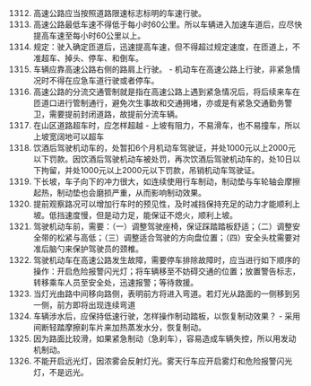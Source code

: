 1312. 高速公路应当按照道路限速标志标明的车速行驶。
1315. 高速公路最低车速不得低于每小时60公里。所以车辆进入加速车道后，应尽快提高车速至每小时60公里以上。
1316. 规定：驶入确定匝道后，迅速提高车速，但不得超过规定速度，在匝道上，不准超车、掉头、停车、和倒车。
1320. 车辆应靠高速公路右侧的路肩上行驶。
    - 机动车在高速公路上行驶，非紧急情况时不得在应急车道行驶或者停车。
1332. 高速公路的分流交通管制就是指在高速公路上遇到紧急情况后，将后续来车在匝道口进行管制通行，避免次生事故和交通拥堵，亦或是有紧急交通勤务警卫，需要提前封闭道路，故提前分流车辆。
1340. 在山区道路超车时，应怎样超越
    - 上坡有阻力，不易滑车，也不易撞车，所以上坡宽阔地可以超车
1343. 饮酒后驾驶机动车的，处暂扣6个月机动车驾驶证，并处1000元以上2000元以下罚款。因饮酒后驾驶机动车被处罚，再次饮酒后驾驶机动车的，处10日以下拘留，并处1000元以上2000元以下罚款，吊销机动车驾驶证。
1346. 下长坡，车子向下的冲力很大，如连续使用行车制动，制动垫与车轮轴会摩擦起热，制动垫也会磨损严重，从而影响制动效果。
1350. 提前观察路况可以增加行车时的预见性，及时减挡保持充足的动力才能顺利上坡。低挡速度慢，但是动力足，能保证不熄火，顺利上坡。
1359. 驾驶机动车前，需要：（一）调整驾驶座椅，保证踩踏踏板舒适；（二）调整安全带的松紧与高低；（三）调整适合驾驶的方向盘位置；（四）安全头枕需要对准后脑勺来保护驾驶员的颈椎。
1369. 驾驶机动车在高速公路发生故障，需要停车排除故障时，应当进行如下顺序的操作：开启危险报警闪光灯；将车辆移至不妨碍交通的位置；放置警告标志，转移乘车人员至安全处，迅速报警；等待救援。
1378. 当灯光由路中间移向路侧，表明前方将进入弯道。若灯光从路面的一侧移到另一侧，前方即将出现连续弯道
1395. 车辆涉水后，应保持低速行驶，怎样操作制动踏板，以恢复制动效果？
    - 采用间断轻踏摩擦刹车片来加热蒸发水分，恢复制动。
1397. 因为路面比较滑，如果紧急制动（急刹车），容易造成车辆失控，所以用发动机制动。
1398. 不能开启远光灯，因浓雾会反射灯光。雾天行车应开启雾灯和危险报警闪光灯，不是远光。
